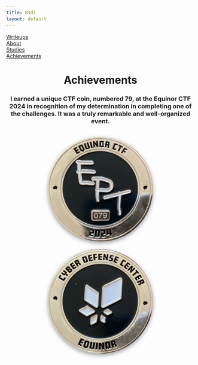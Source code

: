 ```yaml
---
title: B3d1
layout: default
---
```

<link rel="stylesheet" href="/assets/style.css">

<div class="nav-menu">
  <div class="nav-item"><a href="/writeups/">Writeups</a></div>
  <div class="separator"></div>
  <div class="nav-item"><a href="/">About</a></div>
  <div class="separator"></div>
  <div class="nav-item"><a href="/studies/">Studies</a></div>
  <div class="separator"></div>
  <div class="nav-item"><a href="/achievements/">Achievements</a></div>
</div>

<h1 style="text-align: center;">Achievements</h1>
<h3 style="text-align: center;">I earned a unique CTF coin, numbered 79, at the Equinor CTF 2024 in recognition of my determination in completing one of the challenges. It was a truly remarkable and well-organized event.</h3>

<div style="display: flex; justify-content: center; align-items: center; gap: 20px; flex-wrap: wrap; margin: 2rem auto;">
  <img src="coin0.png" alt="coin0" style="width: 280px; max-width: 100%; aspect-ratio: 1 / 1; object-fit: cover; border-radius: 50%; box-shadow: 0 4px 12px rgba(0,0,0,0.4);" />
  <img src="coin1.png" alt="coin1" style="width: 280px; max-width: 100%; aspect-ratio: 1 / 1; object-fit: cover; border-radius: 50%; box-shadow: 0 4px 12px rgba(0,0,0,0.4);" />
</div>
